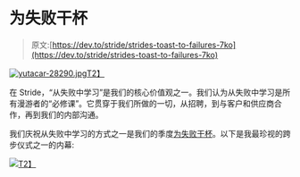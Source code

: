 # 为失败干杯

> 原文:[https://dev.to/stride/strides-toast-to-failures-7ko](https://dev.to/stride/strides-toast-to-failures-7ko)

[![yutacar-28290.jpg](../Images/355a2fdd384d43453c112855eef6ecd7.png)T2】](https://www.stridenyc.com/content-hub/strides-toast-to-failure)

在 Stride，“从失败中学习”是我们的核心价值观之一。我们认为从失败中学习是所有漫游者的“必修课”。它贯穿于我们所做的一切，从招聘，到与客户和供应商合作，再到我们的内部沟通。

我们庆祝从失败中学习的方式之一是我们的季度[为失败干杯](https://dev.to/blog/great-company-cultures-are-not-accidents)。以下是我最珍视的跨步仪式之一的内幕:

[![](../Images/110a7d14d30bbf7c44a180880cf1e0d0.png)T2】](https://res.cloudinary.com/practicaldev/image/fetch/s--Iv6wkvgu--/c_limit%2Cf_auto%2Cfl_progressive%2Cq_66%2Cw_880/http://track.hubspot.com/__ptq.gif%3Fa%3D2136473%26k%3D14%26r%3Dhttps%253A%252F%252Fwww.stridenyc.com%252Fcontent-hub%252Fstrides-toast-to-failure%26bu%3Dhttps%25253A%25252F%25252Fwww.stridenyc.com%25252Fcontent-hub%26bvt%3Drss)